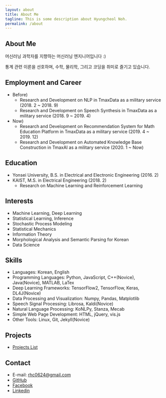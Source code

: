 ```yaml
---
layout: about
title: About Me
tagline: This is some description about Hyungcheol Noh.
permalink: /about
---
```


## About Me
머신러닝 과학자를 지향하는 머신러닝 엔지니어입니다 :)

통계 관련 이론을 선호하며, 수학, 물리학, 그리고 코딩을 취미로 즐기고 있습니다.

## Employment and Career
- Before)
    - Research and Development on NLP in TmaxData as a military service (2018. 2 ~ 2018. 9)
    - Research and Development on Speech Synthesis in TmaxData as a military service (2018. 9 ~ 2019. 4)
- Now)
    - Research and Development on Recommendation System for Math Education Platform in TmaxData as a military service (2019. 4 ~ 2019. 12)
    - Research and Development on Automated Knowledge Base Construction in TmaxAI as a military service (2020. 1 ~ Now)

## Education
- Yonsei University, B.S. in Electrical and Electronic Engineering (2016. 2)
- KAIST, M.S. in Electrical Engineering (2018. 2)
  - Research on Machine Learning and Reinforcement Learning

## Interests
- Machine Learning, Deep Learning
- Statistical Learning, Inference
- Stochastic Process Modeling
- Statistical Mechanics
- Information Theory
- Morphological Analysis and Semantic Parsing for Korean
- Data Science

## Skills
- Languages: Korean, English
- Programming Languages: Python, JavaScript, C++(Novice), Java(Novice), MATLAB, LaTex
- Deep Learning Frameworks: TensorFlow2, TensorFlow, Keras, DL4J(Novice)
- Data Processing and Visualization: Numpy, Pandas, Matplotlib
- Speech Signal Processing: Librosa, Kaldi(Novice)
- Natural Language Processing: KoNLPy, Stanza, Mecab
- Simple Web Page Development: HTML, jQuery, vis.js
- Other Tools: Linux, Git, Jekyll(Novice)

## Projects
- [Projects List](https://hcnoh.github.io/projects)

## Contact
- E-mail: rhc0624@gmail.com
- [GitHub](https://github.com/hcnoh)
- [Facebook](https://www.facebook.com/profile.php?id=100002031927279)
- [Linkedin](https://www.linkedin.com/in/hyungcheol-noh-a9aa58142/)
